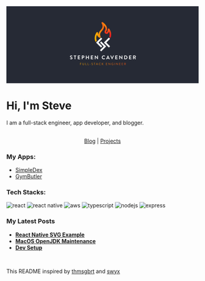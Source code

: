 <img src="./banner.png" />
<p><h1>Hi, I'm Steve</h1></p>
<p>I am a full-stack engineer, app developer, and blogger.</p><br/>

<div style="display:flex;justify-content:center">
  <a href="https://dev.cavender.io/">Blog</a>&nbsp;|&nbsp;
  <a href="https://dev.cavender.io/projects">Projects</a>
</div>

<p><h3>My Apps:</h3></p>
<ul>
  <li><a href="https://dev.cavender.io/projects/simpledex/">SimpleDex</a></li>
  <li><a href="https://dev.cavender.io/projects/gymbutler/">GymButler</a></li>
</ul>

<p><h3>Tech Stacks:</h3></p>
<p>
  <img
    alt="react"
    src="https://img.shields.io/badge/react-20232a?logo=react"/>
  <img
    alt="react native"
    src="https://img.shields.io/badge/react_native-20232a?logo=react"/>
  <img
    alt="aws"
    src="https://img.shields.io/badge/aws-232f3d?logo=amazonaws"/>
  <img
    alt="typescript"
    src="https://img.shields.io/badge/typescript-3278c3?logo=typescript&logoColor=fff"/>
  <img
    alt="nodejs"
    src="https://img.shields.io/badge/nodejs-233055?logo=nodedotjs"/>
  <img
    alt="express"
    src="https://img.shields.io/badge/express-333?logo=express"/>
</p>

<p><h3>My Latest Posts</h3></p>
<ul>
    <li><a href="https://dev.cavender.io/react-native/react-native-svg/"><strong>React Native SVG Example</strong></a></li>
    <li><a href="https://dev.cavender.io/macos-openjdk-maintenance/"><strong>MacOS OpenJDK Maintenance</strong></a></li>
    <li><a href="https://dev.cavender.io/my-dev-setup/"><strong>Dev Setup</strong></a></li>
</ul><br/>

<p>This README inspired by <a href="https://github.com/thmsgbrt">thmsgbrt</a> and <a href="https://github.com/sw-yx">swyx</a>